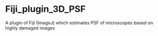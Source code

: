 # Fiji_plugin_3D_PSF
A plugin of Fiji (ImageJ) which estimates PSF of microscopes based on highly damaged images
